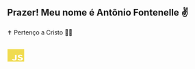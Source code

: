 ## Prazer! Meu nome é Antônio Fontenelle ✌

✝ Pertenço a Cristo 🙏🔥

<div style="display: inline_block"><br>
  <img align="center" alt="AFontenelle1-Js" height="30" width="40" src="https://raw.githubusercontent.com/devicons/devicon/master/icons/javascript/javascript-plain.svg">
</div>
